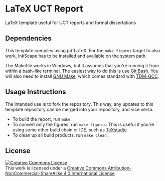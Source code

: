 # LaTeX UCT Report

LaTeX template useful for UCT reports and formal dissertations

## Dependencies

This template compiles using pdfLaTeX.  For the `make figures` target to also 
work, InkScape has to be installed and available on the system path.

The Makefile works in Windows, but it assumes that you're running it from 
within a bash-like terminal.  The easiest way to do this is use
[Git Bash](https://git-scm.com).  You will also need to install
[GNU Make](https://www.gnu.org/software/make/), which comes standard with 
[TDM-GCC](https://jmeubank.github.io/tdm-gcc/).

## Usage Instructions

The intended use is to fork the repository.  This way, any updates to this 
template repository can be merged into your repository, and vice versa.

- To build the report, run `make`.
- To convert only the figures, run `make figures`.  This is useful if you're 
  using some other build chain or IDE, such as
  [TeXstudio](https://www.texstudio.org/)
- To clean up all build products, run `make clean`.

## License

<a rel="license" href="http://creativecommons.org/licenses/by-nc-sa/4.0/"><img alt="Creative Commons License" style="border-width:0" src="https://i.creativecommons.org/l/by-nc-sa/4.0/88x31.png" /></a><br />This work is licensed under a <a rel="license" href="http://creativecommons.org/licenses/by-nc-sa/4.0/">Creative Commons Attribution-NonCommercial-ShareAlike 4.0 International License</a>.

